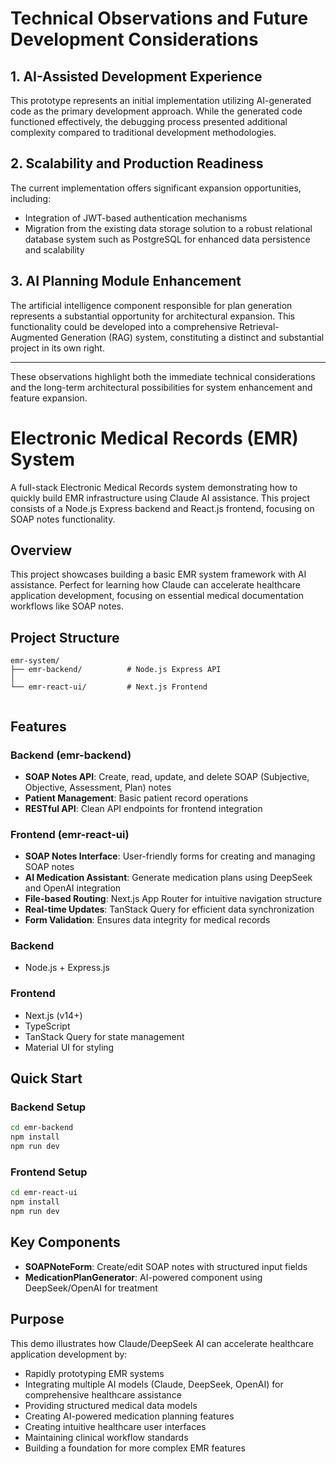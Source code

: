# Technical Observations and Future Development Considerations

## 1. AI-Assisted Development Experience

This prototype represents an initial implementation utilizing AI-generated code as the primary development approach. While the generated code functioned effectively, the debugging process presented additional complexity compared to traditional development methodologies.

## 2. Scalability and Production Readiness

The current implementation offers significant expansion opportunities, including:

- Integration of JWT-based authentication mechanisms
- Migration from the existing data storage solution to a robust relational database system such as PostgreSQL for enhanced data persistence and scalability

## 3. AI Planning Module Enhancement

The artificial intelligence component responsible for plan generation represents a substantial opportunity for architectural expansion. This functionality could be developed into a comprehensive Retrieval-Augmented Generation (RAG) system, constituting a distinct and substantial project in its own right.

---

These observations highlight both the immediate technical considerations and the long-term architectural possibilities for system enhancement and feature expansion.

# Electronic Medical Records (EMR) System

A full-stack Electronic Medical Records system demonstrating how to quickly build EMR infrastructure using Claude AI assistance. This project consists of a Node.js Express backend and React.js frontend, focusing on SOAP notes functionality.

## Overview

This project showcases building a basic EMR system framework with AI assistance. Perfect for learning how Claude can accelerate healthcare application development, focusing on essential medical documentation workflows like SOAP notes.

## Project Structure

```
emr-system/
├── emr-backend/          # Node.js Express API
│   
└── emr-react-ui/         # Next.js Frontend
    
```

## Features

### Backend (emr-backend)
- **SOAP Notes API**: Create, read, update, and delete SOAP (Subjective, Objective, Assessment, Plan) notes
- **Patient Management**: Basic patient record operations
- **RESTful API**: Clean API endpoints for frontend integration
### Frontend (emr-react-ui)
- **SOAP Notes Interface**: User-friendly forms for creating and managing SOAP notes
- **AI Medication Assistant**: Generate medication plans using DeepSeek and OpenAI integration
- **File-based Routing**: Next.js App Router for intuitive navigation structure
- **Real-time Updates**: TanStack Query for efficient data synchronization
- **Form Validation**: Ensures data integrity for medical records

### Backend
- Node.js + Express.js

### Frontend
- Next.js (v14+)
- TypeScript
- TanStack Query for state management
- Material UI for styling

## Quick Start

### Backend Setup

```bash
cd emr-backend
npm install
npm run dev
```

### Frontend Setup

```bash
cd emr-react-ui
npm install
npm run dev
```

## Key Components

- **SOAPNoteForm**: Create/edit SOAP notes with structured input fields
- **MedicationPlanGenerator**: AI-powered component using DeepSeek/OpenAI for treatment 
## Purpose

This demo illustrates how Claude/DeepSeek AI can accelerate healthcare application development by:
- Rapidly prototyping EMR systems
- Integrating multiple AI models (Claude, DeepSeek, OpenAI) for comprehensive healthcare assistance
- Providing structured medical data models
- Creating AI-powered medication planning features
- Creating intuitive healthcare user interfaces
- Maintaining clinical workflow standards
- Building a foundation for more complex EMR features
